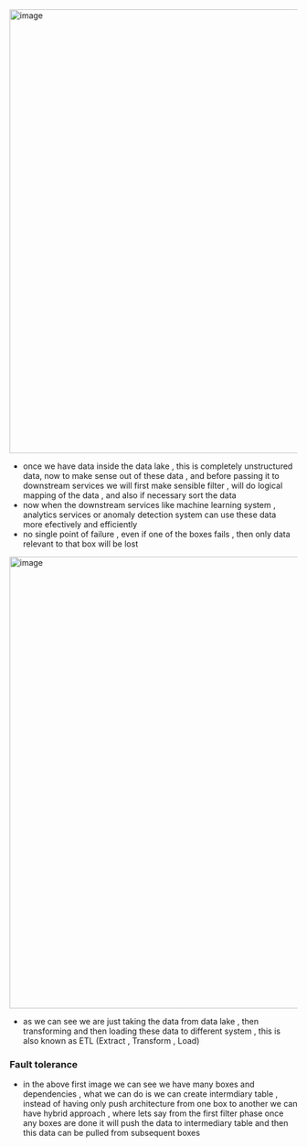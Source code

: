 <img width="1411" height="777" alt="image" src="https://github.com/user-attachments/assets/3fc88627-ac05-4e9f-b4e0-da43239e54d9" />

- once we have data inside the data lake , this is completely unstructured data, now to make sense out of these data , and before passing it to downstream services we will first make sensible filter , will do logical mapping of the data , and also if necessary sort the data
- now when the downstream services like machine learning system , analytics services or anomaly detection system can use these data more efectively and efficiently
- no single point of failure , even if one of the boxes fails , then only data relevant to that box will be lost

<img width="1404" height="791" alt="image" src="https://github.com/user-attachments/assets/91581db3-a5b5-42f3-b868-4292a7071ea2" />

- as we can see we are just taking the data from data lake , then transforming and then loading these data to different system , this is also known as ETL (Extract , Transform , Load)

### Fault tolerance 
- in the above first image we can see we have many boxes and dependencies , what we can do is we can create intermdiary table , instead of having only push architecture from one box to another we can have hybrid approach , where lets say from the first filter phase once any boxes are done it will push the data to intermediary table and then this data can be pulled from subsequent boxes
